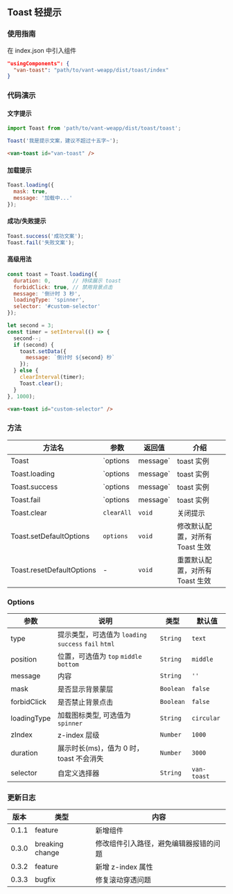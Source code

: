 ## Toast 轻提示

### 使用指南

在 index.json 中引入组件
```json
"usingComponents": {
  "van-toast": "path/to/vant-weapp/dist/toast/index"
}
```

### 代码演示

#### 文字提示

```javascript
import Toast from 'path/to/vant-weapp/dist/toast/toast';

Toast('我是提示文案，建议不超过十五字~');
```

```html
<van-toast id="van-toast" />
```

#### 加载提示

```javascript
Toast.loading({
  mask: true,
  message: '加载中...'
});
```


#### 成功/失败提示

```javascript
Toast.success('成功文案');
Toast.fail('失败文案');
```


#### 高级用法

```javascript
const toast = Toast.loading({
  duration: 0,       // 持续展示 toast
  forbidClick: true, // 禁用背景点击
  message: '倒计时 3 秒',
  loadingType: 'spinner',
  selector: '#custom-selector'
});

let second = 3;
const timer = setInterval(() => {
  second--;
  if (second) {
    toast.setData({
      message: `倒计时 ${second} 秒`
    });
  } else {
    clearInterval(timer);
    Toast.clear();
  }
}, 1000);
```

```html
<van-toast id="custom-selector" />
```

### 方法

| 方法名 | 参数 | 返回值 | 介绍 |
|-----------|-----------|-----------|-------------|
| Toast | `options | message` | toast 实例 | 展示提示 |
| Toast.loading | `options | message` | toast 实例 | 展示加载提示 |
| Toast.success | `options | message` | toast 实例 | 展示成功提示 |
| Toast.fail | `options | message` | toast 实例 | 展示失败提示 |
| Toast.clear | `clearAll` | `void` | 关闭提示 |
| Toast.setDefaultOptions | `options` | `void` | 修改默认配置，对所有 Toast 生效 |
| Toast.resetDefaultOptions | - | `void` | 重置默认配置，对所有 Toast 生效 |

### Options

| 参数 | 说明 | 类型 | 默认值 |
|-----------|-----------|-----------|-------------|
| type | 提示类型，可选值为 `loading` `success` `fail` `html` | `String` | `text` |
| position | 位置，可选值为 `top` `middle` `bottom` | `String` | `middle` |
| message | 内容 | `String` | `''` | - |
| mask | 是否显示背景蒙层 | `Boolean` | `false` |
| forbidClick | 是否禁止背景点击 | `Boolean` | `false` |
| loadingType | 加载图标类型, 可选值为 `spinner` | `String` | `circular` |
| zIndex | z-index 层级 | `Number` | `1000` |
| duration | 展示时长(ms)，值为 0 时，toast 不会消失 | `Number` | `3000` |
| selector | 自定义选择器 | `String` | `van-toast` |

### 更新日志

| 版本 | 类型 | 内容 |
|-----------|-----------|-----------|
| 0.1.1 | feature | 新增组件 |
| 0.3.0 | breaking change | 修改组件引入路径，避免编辑器报错的问题 |
| 0.3.2 | feature | 新增 z-index 属性 |
| 0.3.3 | bugfix | 修复滚动穿透问题 |
